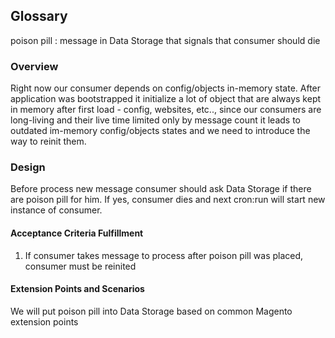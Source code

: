 ## Glossary

poison pill
: message in Data Storage that signals that consumer should die

### Overview

Right now our consumer depends on config/objects in-memory state. After application was bootstrapped it initialize a lot of object that are always kept in memory after first load - config, websites, etc.., since our consumers are long-living and their live time limited only by message count it leads to outdated im-memory config/objects states and we need to introduce the way to reinit them.

### Design

Before process new message consumer should ask Data Storage if there are poison pill for him. If yes, consumer dies and next cron:run will start new instance of consumer.

#### Acceptance Criteria Fulfillment

1. If consumer takes message to process after poison pill was placed, consumer must be reinited

#### Extension Points and Scenarios

We will put poison pill into Data Storage based on common Magento extension points
